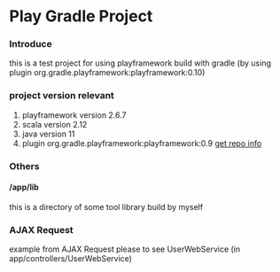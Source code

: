 # Play Gradle Project
### Introduce
this is a test project for using playframework build with gradle (by using plugin org.gradle.playframework:playframework:0.10)
### project version relevant
1. playframework version 2.6.7
2. scala version 2.12
3. java version 11
4. plugin org.gradle.playframework:playframework:0.9 [get repo info](https://gradle.github.io/playframework/)
### Others
#### /app/lib
this is a directory of some tool library build by myself

### AJAX Request
example from AJAX Request please to see UserWebService (in app/controllers/UserWebService)